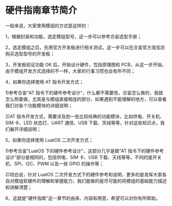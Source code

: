 # 硬件指南章节简介
一般来说，大家使用模组的方式是这样的：


1，根据封装和功能，选定模组型号，这一步可以参考合宙选型手册；


2，选定模组之后，先用官方开发板进行相关测试，这一步可以在合宙官方淘宝店购买选型型号的开发板；


3，开发板验证功能 OK 后，开始设计硬件，包括原理图和 PCB，从这一步开始，由于模组开发方式选择的不一样，大家的行事习惯也会有所不同；


4，如果你选择使用 AT 指令开发方式；

   1)参考合宙“AT 指令下的硬件参考设计”，什么都不需要改，合宙怎么做的，我就怎么照着做，尤其是与模组直接相连的部分，如果遇到不能理解的地方，可以查看我们对各个功能模块的详细说明；

   2)AT 指令开发方式，需要涉及到一些比较经典的功能模块，比如供电、开关机、SIM 卡、LED 状态灯、UART 通信、USB 下载、天线等等，针对这些知识点，我们展开详细说明；


5，如果你选择使用 LuatOS 二次开发方式；

   1)参考合宙“LuatOS 下的硬件参考设计”，这部分几乎是跟“AT 指令下的硬件参考设计”部分是相同的，包括供电、SIM 卡、USB 下载、天线等等，不同的是开关机、SPI、I2C、PWM 以及一些 GPIO 的操作等；

   2)坦白说，针对 LuatOS 二次开发方式下的硬件参考和说明，更多的是发挥大家各自对模组软硬件的理解和掌握能力，我们能做的是尽可能的将模组的基础能力描述和讲解清楚；


6，这就是"硬件指南"这一章节的由来、内容和用意，希望可以对你有所帮助。
